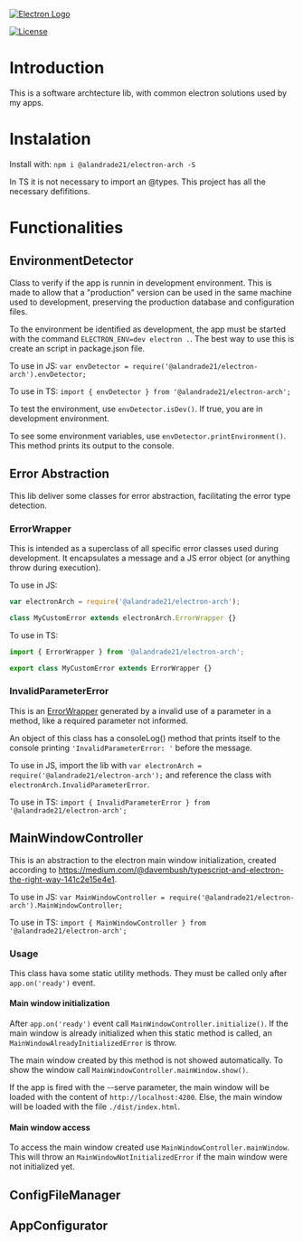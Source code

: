 [![Electron Logo](https://www.vectorlogo.zone/logos/electronjs/electronjs-icon.svg)](https://electronjs.org/)

[![License](https://img.shields.io/badge/License-AGPL--3-brightgreen.svg)](LICENSE.md)

# Introduction

This is a software archtecture lib, with common electron solutions used by my apps.

# Instalation

Install with: `npm i @alandrade21/electron-arch -S`

In TS it is not necessary to import an @types. This project has all the necessary defifitions.

# Functionalities

## EnvironmentDetector

Class to verify if the app is runnin in development environment. This is made to allow that a "production" version can be used in the same machine used to development, preserving the production database and configuration files.

To the environment be identified as development, the app must be started with the command `ELECTRON_ENV=dev electron .`. The best way to use this is create an script in package.json file.

To use in JS: `var envDetector = require('@alandrade21/electron-arch').envDetector;`

To use in TS: `import { envDetector } from '@alandrade21/electron-arch';`

To test the environment, use `envDetector.isDev()`. If true, you are in development environment.

To see some environment variables, use `envDetector.printEnvironment()`. This method prints its output to the console.

## Error Abstraction

This lib deliver some classes for error abstraction, facilitating the error type detection.

### ErrorWrapper

This is intended as a superclass of all specific error classes used during development. It encapsulates a message and a JS error object (or anything throw during execution).

To use in JS: 

```javascript
var electronArch = require('@alandrade21/electron-arch');

class MyCustomError extends electronArch.ErrorWrapper {}
```

To use in TS: 

```typescript
import { ErrorWrapper } from '@alandrade21/electron-arch';

export class MyCustomError extends ErrorWrapper {}
```

### InvalidParameterError

This is an [ErrorWrapper](#errorWrapper) generated by a invalid use of a parameter in a method, like a required parameter not informed.

An object of this class has a consoleLog() method that prints itself to the console printing `'InvalidParameterError: '` before the message.

To use in JS, import the lib with `var electronArch = require('@alandrade21/electron-arch');` and reference the class with `electronArch.InvalidParameterError`.

To use in TS: `import { InvalidParameterError } from '@alandrade21/electron-arch';`

## MainWindowController

This is an abstraction to the electron main window initialization, created according to https://medium.com/@davembush/typescript-and-electron-the-right-way-141c2e15e4e1.

To use in JS: `var MainWindowController = require('@alandrade21/electron-arch').MainWindowController;`

To use in TS: `import { MainWindowController } from '@alandrade21/electron-arch';`

### Usage

This class hava some static utility methods. They must be called only after `app.on('ready')` event.

#### Main window initialization

After `app.on('ready')` event call `MainWindowController.initialize()`. If the main window is already initialized when this static method is called, an `MainWindowAlreadyInitializedError` is throw.

The main window created by this method is not showed automatically. To show the window call `MainWindowController.mainWindow.show()`.

If the app is fired with the --serve parameter, the main window will be loaded with the content of `http://localhost:4200`. Else, the main window will be loaded with the file `./dist/index.html`.

#### Main window access

To access the main window created use `MainWindowController.mainWindow`. This will throw an `MainWindowNotInitializedError` if the main window were not initialized yet.

## ConfigFileManager

## AppConfigurator

